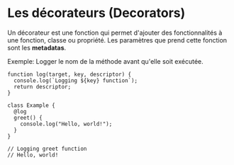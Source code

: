 # Les décorateurs (Decorators)

Un décorateur est une fonction qui permet d'ajouter des fonctionnalités à une fonction, classe ou propriété.
Les paramètres que prend cette fonction sont les <b>metadatas</b>.

Exemple: Logger le nom de la méthode avant qu'elle soit exécutée.

```
function log(target, key, descriptor) {
  console.log(`Logging ${key} function`);
  return descriptor;
}

class Example {
  @log
  greet() {
    console.log("Hello, world!");
  }
}

// Logging greet function
// Hello, world!
```
